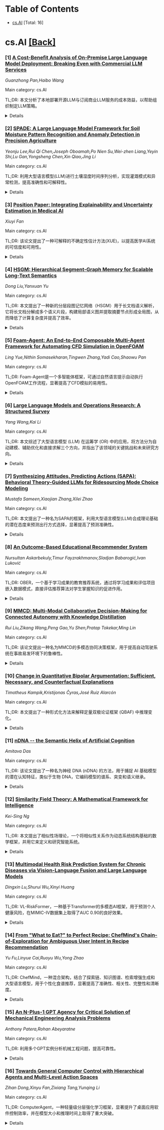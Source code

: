<div id=toc></div>

# Table of Contents

- [cs.AI](#cs.AI) [Total: 16]


<div id='cs.AI'></div>

# cs.AI [[Back]](#toc)

### [1] [A Cost-Benefit Analysis of On-Premise Large Language Model Deployment: Breaking Even with Commercial LLM Services](https://arxiv.org/abs/2509.18101)
*Guanzhong Pan,Haibo Wang*

Main category: cs.AI

TL;DR: 本文分析了本地部署开源LLM与订阅商业LLM服务的成本效益，以帮助组织制定LLM策略。


<details>
  <summary>Details</summary>
Motivation: 企业需要在本地部署开源LLM和订阅商业LLM服务之间做出选择，本文旨在提供成本效益分析框架以辅助决策。

Method: 对包括Qwen、Llama、Mistral等在内的最新开源模型的硬件需求、运营成本和性能基准进行了分析，并将其与主要云提供商的订阅费用进行了比较，从而得出盈亏平衡点。

Result: 基于使用水平和性能需求，本文给出了本地部署开源LLM在经济上可行的估计盈亏平衡点。

Conclusion: 该研究为组织规划LLM战略提供了实用框架。

Abstract: Large language models (LLMs) are becoming increasingly widespread.
Organizations that want to use AI for productivity now face an important
decision. They can subscribe to commercial LLM services or deploy models on
their own infrastructure. Cloud services from providers such as OpenAI,
Anthropic, and Google are attractive because they provide easy access to
state-of-the-art models and are easy to scale. However, concerns about data
privacy, the difficulty of switching service providers, and long-term operating
costs have driven interest in local deployment of open-source models. This
paper presents a cost-benefit analysis framework to help organizations
determine when on-premise LLM deployment becomes economically viable compared
to commercial subscription services. We consider the hardware requirements,
operational expenses, and performance benchmarks of the latest open-source
models, including Qwen, Llama, Mistral, and etc. Then we compare the total cost
of deploying these models locally with the major cloud providers subscription
fee. Our findings provide an estimated breakeven point based on usage levels
and performance needs. These results give organizations a practical framework
for planning their LLM strategies.

</details>


### [2] [SPADE: A Large Language Model Framework for Soil Moisture Pattern Recognition and Anomaly Detection in Precision Agriculture](https://arxiv.org/abs/2509.18123)
*Yeonju Lee,Rui Qi Chen,Joseph Oboamah,Po Nien Su,Wei-zhen Liang,Yeyin Shi,Lu Gan,Yongsheng Chen,Xin Qiao,Jing Li*

Main category: cs.AI

TL;DR: 利用大型语言模型(LLM)进行土壤湿度时间序列分析，实现灌溉模式和异常检测，提高准确性和可解释性。


<details>
  <summary>Details</summary>
Motivation: 现有方法在土壤湿度时间序列分析中存在局限性，难以兼顾准确性和可解释性。

Method: 提出SPADE框架，利用ChatGPT-4.1将时间序列数据转换为文本表示，进行零样本分析，识别灌溉事件、估计净灌溉增益、检测和分类异常，并生成结构化报告。

Result: SPADE在异常检测中优于现有方法，具有更高的召回率和F1分数，并能准确分类异常类型；在检测灌溉事件方面也具有高精度和召回率。

Conclusion: 大型语言模型具有成为精准农业中可扩展、适应性强的工具的潜力，能够整合定性知识和数据驱动推理，从而改进土壤湿度监测和灌溉调度。

Abstract: Accurate interpretation of soil moisture patterns is critical for irrigation
scheduling and crop management, yet existing approaches for soil moisture
time-series analysis either rely on threshold-based rules or data-hungry
machine learning or deep learning models that are limited in adaptability and
interpretability. In this study, we introduce SPADE (Soil moisture Pattern and
Anomaly DEtection), an integrated framework that leverages large language
models (LLMs) to jointly detect irrigation patterns and anomalies in soil
moisture time-series data. SPADE utilizes ChatGPT-4.1 for its advanced
reasoning and instruction-following capabilities, enabling zero-shot analysis
without requiring task-specific annotation or fine-tuning. By converting
time-series data into a textual representation and designing domain-informed
prompt templates, SPADE identifies irrigation events, estimates net irrigation
gains, detects, classifies anomalies, and produces structured, interpretable
reports. Experiments were conducted on real-world soil moisture sensor data
from commercial and experimental farms cultivating multiple crops across the
United States. Results demonstrate that SPADE outperforms the existing method
in anomaly detection, achieving higher recall and F1 scores and accurately
classifying anomaly types. Furthermore, SPADE achieved high precision and
recall in detecting irrigation events, indicating its strong capability to
capture irrigation patterns accurately. SPADE's reports provide
interpretability and usability of soil moisture analytics. This study
highlights the potential of LLMs as scalable, adaptable tools for precision
agriculture, which is capable of integrating qualitative knowledge and
data-driven reasoning to produce actionable insights for accurate soil moisture
monitoring and improved irrigation scheduling from soil moisture time-series
data.

</details>


### [3] [Position Paper: Integrating Explainability and Uncertainty Estimation in Medical AI](https://arxiv.org/abs/2509.18132)
*Xiuyi Fan*

Main category: cs.AI

TL;DR: 该论文提出了一种可解释的不确定性估计方法(XUE)，以提高医学AI系统的可信度和可用性。


<details>
  <summary>Details</summary>
Motivation: 现有的医学AI系统无法明确量化或传达不确定性，这与临床推理不符。

Method: 系统地将医学不确定性映射到AI不确定性概念，并确定实现XUE的关键挑战，提出技术方向，例如多模态不确定性量化、模型无关的可视化技术和不确定性感知的决策支持系统。

Result: 提出了一种结合可解释性和不确定性量化的方法，以增强医学AI的可信度。

Conclusion: XUE方法能够生成可靠的预测，并以临床有意义的方式表达置信度，从而促进医学AI的信任和采用。

Abstract: Uncertainty is a fundamental challenge in medical practice, but current
medical AI systems fail to explicitly quantify or communicate uncertainty in a
way that aligns with clinical reasoning. Existing XAI works focus on
interpreting model predictions but do not capture the confidence or reliability
of these predictions. Conversely, uncertainty estimation (UE) techniques
provide confidence measures but lack intuitive explanations. The disconnect
between these two areas limits AI adoption in medicine. To address this gap, we
propose Explainable Uncertainty Estimation (XUE) that integrates explainability
with uncertainty quantification to enhance trust and usability in medical AI.
We systematically map medical uncertainty to AI uncertainty concepts and
identify key challenges in implementing XUE. We outline technical directions
for advancing XUE, including multimodal uncertainty quantification,
model-agnostic visualization techniques, and uncertainty-aware decision support
systems. Lastly, we propose guiding principles to ensure effective XUE
realisation. Our analysis highlights the need for AI systems that not only
generate reliable predictions but also articulate confidence levels in a
clinically meaningful way. This work contributes to the development of
trustworthy medical AI by bridging explainability and uncertainty, paving the
way for AI systems that are aligned with real-world clinical complexities.

</details>


### [4] [HSGM: Hierarchical Segment-Graph Memory for Scalable Long-Text Semantics](https://arxiv.org/abs/2509.18168)
*Dong Liu,Yanxuan Yu*

Main category: cs.AI

TL;DR: 本文提出了一种新的分层段图记忆网络（HSGM）用于长文档语义解析，它将长文档分解成多个语义片段，构建局部语义图并提取摘要节点形成全局图，从而降低了计算复杂度并提高了效率。


<details>
  <summary>Details</summary>
Motivation: 现有的长文档语义解析方法面临二次复杂度增长和内存需求大的问题。

Method: HSGM框架将长度为N的输入分解成M个语义片段，为每个片段构建局部语义图，并提取紧凑的摘要节点形成全局图记忆。支持增量更新和分层查询处理。

Result: 在三个基准测试中，HSGM实现了2-4倍的推理速度提升，峰值内存降低超过60%，同时保持了95%以上的基准精度。

Conclusion: HSGM为超长文本的语义建模提供了可扩展、准确的解决方案，使实时和资源受限的NLP应用成为可能。

Abstract: Semantic parsing of long documents remains challenging due to quadratic
growth in pairwise composition and memory requirements. We introduce
\textbf{Hierarchical Segment-Graph Memory (HSGM)}, a novel framework that
decomposes an input of length $N$ into $M$ meaningful segments, constructs
\emph{Local Semantic Graphs} on each segment, and extracts compact
\emph{summary nodes} to form a \emph{Global Graph Memory}. HSGM supports
\emph{incremental updates} -- only newly arrived segments incur local graph
construction and summary-node integration -- while \emph{Hierarchical Query
Processing} locates relevant segments via top-$K$ retrieval over summary nodes
and then performs fine-grained reasoning within their local graphs.
  Theoretically, HSGM reduces worst-case complexity from $O(N^2)$ to
$O\!\left(N\,k + (N/k)^2\right)$, with segment size $k \ll N$, and we derive
Frobenius-norm bounds on the approximation error introduced by node
summarization and sparsification thresholds. Empirically, on three benchmarks
-- long-document AMR parsing, segment-level semantic role labeling (OntoNotes),
and legal event extraction -- HSGM achieves \emph{2--4$\times$ inference
speedup}, \emph{$>60\%$ reduction} in peak memory, and \emph{$\ge 95\%$} of
baseline accuracy. Our approach unlocks scalable, accurate semantic modeling
for ultra-long texts, enabling real-time and resource-constrained NLP
applications.

</details>


### [5] [Foam-Agent: An End-to-End Composable Multi-Agent Framework for Automating CFD Simulation in OpenFOAM](https://arxiv.org/abs/2509.18178)
*Ling Yue,Nithin Somasekharan,Tingwen Zhang,Yadi Cao,Shaowu Pan*

Main category: cs.AI

TL;DR: Foam-Agent是一个多智能体框架，可通过自然语言提示自动执行OpenFOAM工作流程，显著提高了CFD模拟的易用性。


<details>
  <summary>Details</summary>
Motivation: 现有的CFD模拟工具学习曲线陡峭且设置复杂，阻碍了其广泛应用。

Method: 开发了一个多智能体框架Foam-Agent，集成了网格生成、HPC提交脚本生成和后处理可视化等功能，并利用Hierarchical Multi-Index RAG提高配置生成的准确性。

Result: 在110个模拟任务的基准测试中，Foam-Agent的成功率达到88.2%，显著优于现有框架。

Conclusion: Foam-Agent降低了CFD的专业门槛，展示了多智能体系统在复杂科学计算中的应用潜力。

Abstract: Computational Fluid Dynamics (CFD) is an essential simulation tool in
engineering, yet its steep learning curve and complex manual setup create
significant barriers. To address these challenges, we introduce Foam-Agent, a
multi-agent framework that automates the entire end-to-end OpenFOAM workflow
from a single natural language prompt. Our key innovations address critical
gaps in existing systems: 1. An Comprehensive End-to-End Simulation Automation:
Foam-Agent is the first system to manage the full simulation pipeline,
including advanced pre-processing with a versatile Meshing Agent capable of
handling external mesh files and generating new geometries via Gmsh, automatic
generation of HPC submission scripts, and post-simulation visualization via
ParaView. 2. Composable Service Architecture: Going beyond a monolithic agent,
the framework uses Model Context Protocol (MCP) to expose its core functions as
discrete, callable tools. This allows for flexible integration and use by other
agentic systems, such as Claude-code, for more exploratory workflows. 3.
High-Fidelity Configuration Generation: We achieve superior accuracy through a
Hierarchical Multi-Index RAG for precise context retrieval and a
dependency-aware generation process that ensures configuration consistency.
Evaluated on a benchmark of 110 simulation tasks, Foam-Agent achieves an 88.2%
success rate with Claude 3.5 Sonnet, significantly outperforming existing
frameworks (55.5% for MetaOpenFOAM). Foam-Agent dramatically lowers the
expertise barrier for CFD, demonstrating how specialized multi-agent systems
can democratize complex scientific computing. The code is public at
https://github.com/csml-rpi/Foam-Agent.

</details>


### [6] [Large Language Models and Operations Research: A Structured Survey](https://arxiv.org/abs/2509.18180)
*Yang Wang,Kai Li*

Main category: cs.AI

TL;DR: 本文综述了大型语言模型 (LLM) 在运筹学 (OR) 中的应用，将方法分为自动建模、辅助优化和直接求解三个方向，并指出了该领域的关键挑战和未来研究方向。


<details>
  <summary>Details</summary>
Motivation: 传统的运筹学方法难以处理大型、动态和多约束问题，而LLM有潜力解决这些局限性。

Method: 对现有将LLM集成到OR方法的文献进行综述，按自动建模、辅助优化和直接求解三个方向组织。

Result: 综述了LLM在OR中的应用现状、评估基准和特定领域应用，并指出了关键的开放性问题，例如语义到结构映射的不稳定性、研究进展的零散性、泛化能力有限以及评估体系不足。

Conclusion: 概述了推进LLM在OR中作用的可能研究途径。

Abstract: Operations research (OR) provides fundamental methodologies for complex
system decision-making, with established applications in transportation, supply
chain management, and production scheduling. Traditional approaches, which
depend on expert-based modeling and manual parameter adjustment, often face
challenges in handling large-scale, dynamic, and multi-constraint problems.
Recently, large language models (LLMs) have shown potential to address these
limitations through semantic understanding, structured generation, and
reasoning control. LLMs can translate natural language descriptions into
mathematical models or executable code, generate heuristics, evolve algorithms,
and directly tackle optimization tasks. This paper surveys recent progress on
the integration of LLMs into OR, organizing methods into three main directions:
automatic modeling, auxiliary optimization, and direct solving. It further
reviews evaluation benchmarks and domain-specific applications, and summarizes
key open issues such as unstable semantic-to-structure mapping, fragmented
research progress, limited generalization, and insufficient evaluation systems.
Finally, the survey outlines possible research avenues for advancing the role
of LLMs in OR.

</details>


### [7] [Synthesizing Attitudes, Predicting Actions (SAPA): Behavioral Theory-Guided LLMs for Ridesourcing Mode Choice Modeling](https://arxiv.org/abs/2509.18181)
*Mustafa Sameen,Xiaojian Zhang,Xilei Zhao*

Main category: cs.AI

TL;DR: 本文提出了一种名为SAPA的框架，利用大型语言模型(LLM)合成理论基础的潜在态度来预测出行方式选择，显著提高了预测准确性。


<details>
  <summary>Details</summary>
Motivation: 现有模型难以捕捉关键的心理因素且存在严重的类别不平衡问题，导致预测精度有限。

Method: SAPA框架首先使用LLM从出行调查数据中生成定性旅客画像，然后训练倾向性评分模型，最后结合潜在变量得分和可观测的出行属性来预测出行方式选择。

Result: 实验结果表明，SAPA框架的PR-AUC指标比现有方法提高了75.9%。

Conclusion: SAPA框架为准确预测出行方式选择提供了一种强大的工具，该方法易于迁移到其他应用领域。

Abstract: Accurate modeling of ridesourcing mode choices is essential for designing and
implementing effective traffic management policies for reducing congestion,
improving mobility, and allocating resources more efficiently. Existing models
for predicting ridesourcing mode choices often suffer from limited predictive
accuracy due to their inability to capture key psychological factors, and are
further challenged by severe class imbalance, as ridesourcing trips comprise
only a small fraction of individuals' daily travel. To address these
limitations, this paper introduces the Synthesizing Attitudes, Predicting
Actions (SAPA) framework, a hierarchical approach that uses Large Language
Models (LLMs) to synthesize theory-grounded latent attitudes to predict
ridesourcing choices. SAPA first uses an LLM to generate qualitative traveler
personas from raw travel survey data and then trains a propensity-score model
on demographic and behavioral features, enriched by those personas, to produce
an individual-level score. Next, the LLM assigns quantitative scores to
theory-driven latent variables (e.g., time and cost sensitivity), and a final
classifier integrates the propensity score, latent-variable scores (with their
interaction terms), and observable trip attributes to predict ridesourcing mode
choice. Experiments on a large-scale, multi-year travel survey show that SAPA
significantly outperforms state-of-the-art baselines, improving ridesourcing
choice predictions by up to 75.9% in terms of PR-AUC on a held-out test set.
This study provides a powerful tool for accurately predicting ridesourcing mode
choices, and provides a methodology that is readily transferable to various
applications.

</details>


### [8] [An Outcome-Based Educational Recommender System](https://arxiv.org/abs/2509.18186)
*Nursultan Askarbekuly,Timur Fayzrakhmanov,Sladjan Babarogić,Ivan Luković*

Main category: cs.AI

TL;DR: OBER，一个基于学习成果的教育推荐系统，通过将学习成果和评估项目嵌入数据模式，直接评估推荐算法对学生掌握知识的促进作用。


<details>
  <summary>Details</summary>
Motivation: 现有教育推荐系统主要基于点击或评分进行评估，忽略了其真正的教学效果。

Method: 构建了基于实体关系的简约模型、基于日志的掌握度公式和插件式架构，并进行了为期两周的随机分组测试，比较了固定专家路径、协同过滤和基于知识的过滤三种方法。

Result: 协同过滤最大化了知识的保持率，但固定路径实现了最高的掌握度。OBER能同时衡量业务、相关性和学习指标。

Conclusion: OBER框架方法无关，易于扩展到未来的自适应或上下文感知推荐器，为评估教育推荐系统的教学效果提供了新方法。

Abstract: Most educational recommender systems are tuned and judged on click- or
rating-based relevance, leaving their true pedagogical impact unclear. We
introduce OBER-an Outcome-Based Educational Recommender that embeds learning
outcomes and assessment items directly into the data schema, so any algorithm
can be evaluated on the mastery it fosters. OBER uses a minimalist
entity-relation model, a log-driven mastery formula, and a plug-in
architecture. Integrated into an e-learning system in non-formal domain, it was
evaluated trough a two-week randomized split test with over 5 700 learners
across three methods: fixed expert trajectory, collaborative filtering (CF),
and knowledge-based (KB) filtering. CF maximized retention, but the fixed path
achieved the highest mastery. Because OBER derives business, relevance, and
learning metrics from the same logs, it lets practitioners weigh relevance and
engagement against outcome mastery with no extra testing overhead. The
framework is method-agnostic and readily extensible to future adaptive or
context-aware recommenders.

</details>


### [9] [MMCD: Multi-Modal Collaborative Decision-Making for Connected Autonomy with Knowledge Distillation](https://arxiv.org/abs/2509.18198)
*Rui Liu,Zikang Wang,Peng Gao,Yu Shen,Pratap Tokekar,Ming Lin*

Main category: cs.AI

TL;DR: 该论文提出一种名为MMCD的多模态协同决策框架，用于提高自动驾驶系统在事故易发环境下的鲁棒性。


<details>
  <summary>Details</summary>
Motivation: 现有方法通常假设训练和测试过程中所有数据模式和联网车辆都可用，这是不切实际的。

Method: 提出了一种基于跨模态知识蒸馏的师生模型结构，使模型能够有效地处理缺失数据模式的情况。

Result: 在地面车辆和空地车辆协同自动驾驶实验中，该方法将驾驶安全性提高了最多20.7%。

Conclusion: MMCD框架提高了自动驾驶系统在挑战性条件下的决策能力和鲁棒性。

Abstract: Autonomous systems have advanced significantly, but challenges persist in
accident-prone environments where robust decision-making is crucial. A single
vehicle's limited sensor range and obstructed views increase the likelihood of
accidents. Multi-vehicle connected systems and multi-modal approaches,
leveraging RGB images and LiDAR point clouds, have emerged as promising
solutions. However, existing methods often assume the availability of all data
modalities and connected vehicles during both training and testing, which is
impractical due to potential sensor failures or missing connected vehicles. To
address these challenges, we introduce a novel framework MMCD (Multi-Modal
Collaborative Decision-making) for connected autonomy. Our framework fuses
multi-modal observations from ego and collaborative vehicles to enhance
decision-making under challenging conditions. To ensure robust performance when
certain data modalities are unavailable during testing, we propose an approach
based on cross-modal knowledge distillation with a teacher-student model
structure. The teacher model is trained with multiple data modalities, while
the student model is designed to operate effectively with reduced modalities.
In experiments on $\textit{connected autonomous driving with ground vehicles}$
and $\textit{aerial-ground vehicles collaboration}$, our method improves
driving safety by up to ${\it 20.7}\%$, surpassing the best-existing baseline
in detecting potential accidents and making safe driving decisions. More
information can be found on our website https://ruiiu.github.io/mmcd.

</details>


### [10] [Change in Quantitative Bipolar Argumentation: Sufficient, Necessary, and Counterfactual Explanations](https://arxiv.org/abs/2509.18215)
*Timotheus Kampik,Kristijonas Čyras,José Ruiz Alarcón*

Main category: cs.AI

TL;DR: 本文提出了一种形式化方法来解释定量双极论证框架 (QBAF) 中推理变化。


<details>
  <summary>Details</summary>
Motivation: 追踪 QBAF 更新前后论证强度偏序的变化，解释推理变化的原因。

Method: 形式化方法，追踪强度不一致性，识别充分、必要和反事实解释，并提供基于启发式搜索的实现。

Result: 识别了强度不一致性的充分、必要和反事实解释，并证明了强度不一致性解释的存在性与更新导致强度不一致性之间的等价关系。

Conclusion: 提出了一种解释 QBAF 推理变化的形式化方法，并提供了一种基于启发式的实现，用于寻找强度不一致性解释。

Abstract: This paper presents a formal approach to explaining change of inference in
Quantitative Bipolar Argumentation Frameworks (QBAFs). When drawing conclusions
from a QBAF and updating the QBAF to then again draw conclusions (and so on),
our approach traces changes -- which we call strength inconsistencies -- in the
partial order over argument strengths that a semantics establishes on some
arguments of interest, called topic arguments. We trace the causes of strength
inconsistencies to specific arguments, which then serve as explanations. We
identify sufficient, necessary, and counterfactual explanations for strength
inconsistencies and show that strength inconsistency explanations exist if and
only if an update leads to strength inconsistency. We define a heuristic-based
approach to facilitate the search for strength inconsistency explanations, for
which we also provide an implementation.

</details>


### [11] [nDNA -- the Semantic Helix of Artificial Cognition](https://arxiv.org/abs/2509.18216)
*Amitava Das*

Main category: cs.AI

TL;DR: 该论文提出了一种名为神经 DNA (nDNA) 的方法，用于捕捉 AI 基础模型的潜在认知特征，类似于生物 DNA，它编码模型的谱系、突变和语义继承。


<details>
  <summary>Details</summary>
Motivation: 现有基准侧重于模型行为，忽略了模型内在的认知身份。

Method: 通过分析模型潜在几何结构的三个维度（谱曲率、热力学长度和信念向量场）来合成 nDNA。

Result: nDNA 可以用于追踪模型的演化、诊断风险以及控制模型随时间的变化。

Conclusion: nDNA 的提出开创了神经基因组学领域，将 AI 模型视为具有可追踪内在认知的数字语义有机体。

Abstract: As AI foundation models grow in capability, a deeper question emerges: What
shapes their internal cognitive identity -- beyond fluency and output?
Benchmarks measure behavior, but the soul of a model resides in its latent
geometry. In this work, we propose Neural DNA (nDNA) as a semantic-genotypic
representation that captures this latent identity through the intrinsic
geometry of belief. At its core, nDNA is synthesized from three principled and
indispensable dimensions of latent geometry: spectral curvature, which reveals
the curvature of conceptual flow across layers; thermodynamic length, which
quantifies the semantic effort required to traverse representational
transitions through layers; and belief vector field, which delineates the
semantic torsion fields that guide a model's belief directional orientations.
Like biological DNA, it encodes ancestry, mutation, and semantic inheritance,
found in finetuning and alignment scars, cultural imprints, and architectural
drift. In naming it, we open a new field: Neural Genomics, where models are not
just tools, but digital semantic organisms with traceable inner cognition.
  Modeling statement. We read AI foundation models as semantic fluid--dynamics:
meaning is transported through layers like fluid in a shaped conduit; nDNA is
the physics-grade readout of that flow -- a geometry-first measure of how
meaning is bent, paid for, and pushed -- yielding a stable, coordinate-free
neural DNA fingerprint tied to on-input behavior; with this fingerprint we
cross into biology: tracing lineages across pretraining, fine-tuning,
alignment, pruning, distillation, and merges; measuring inheritance between
checkpoints; detecting drift as traits shift under new data or objectives; and,
ultimately, studying the evolution of artificial cognition to compare models,
diagnose risks, and govern change over time.

</details>


### [12] [Similarity Field Theory: A Mathematical Framework for Intelligence](https://arxiv.org/abs/2509.18218)
*Kei-Sing Ng*

Main category: cs.AI

TL;DR: 本文提出了相似性场理论，一个将相似性关系作为动态系统结构基础的数学框架，并用它来定义和研究智能系统。


<details>
  <summary>Details</summary>
Motivation: 理解和构建智能系统的基础是理解动态系统中持续变化的相似性关系。

Method: 提出相似性场理论，定义相似性场、系统演化、概念和生成算子，并证明了两个关于相似性场演化的定理。

Result: 提出了相似性场理论框架，并用它形式化地定义了智能，证明了两个关于相似性场演化的定理，并探讨了如何用该框架解释大型语言模型。

Conclusion: 相似性场理论为刻画、比较和构建智能系统提供了一种基础语言，并为研究社会认知提供了新的视角。

Abstract: We posit that persisting and transforming similarity relations form the
structural basis of any comprehensible dynamic system. This paper introduces
Similarity Field Theory, a mathematical framework that formalizes the
principles governing similarity values among entities and their evolution. We
define: (1) a similarity field $S: U \times U \to [0,1]$ over a universe of
entities $U$, satisfying reflexivity $S(E,E)=1$ and treated as a directed
relational field (asymmetry and non-transitivity are allowed); (2) the
evolution of a system through a sequence $Z_p = (X_p, S^{(p)})$ indexed by
$p=0,1,2,\ldots$; (3) concepts $K$ as entities that induce fibers
$F_{\alpha}(K) = { E \in U \mid S(E,K) \ge \alpha }$, i.e., superlevel sets of
the unary map $S_K(E) := S(E,K)$; and (4) a generative operator $G$ that
produces new entities. Within this framework, we formalize a generative
definition of intelligence: an operator $G$ is intelligent with respect to a
concept $K$ if, given a system containing entities belonging to the fiber of
$K$, it generates new entities that also belong to that fiber. Similarity Field
Theory thus offers a foundational language for characterizing, comparing, and
constructing intelligent systems. We prove two theorems: (i) asymmetry blocks
mutual inclusion; and (ii) stability requires either an anchor coordinate or
eventual confinement within a level set of $f$. These results ensure that the
evolution of similarity fields is both constrained and interpretable,
culminating in an exploration of how the framework allows us to interpret large
language models and use them as experimental probes into societal cognition.

</details>


### [13] [Multimodal Health Risk Prediction System for Chronic Diseases via Vision-Language Fusion and Large Language Models](https://arxiv.org/abs/2509.18221)
*Dingxin Lu,Shurui Wu,Xinyi Huang*

Main category: cs.AI

TL;DR: VL-RiskFormer，一种基于Transformer的多模态AI框架，用于预测个人健康风险，在MIMIC-IV数据集上取得了AUC 0.90的良好效果。


<details>
  <summary>Details</summary>
Motivation: 全球慢性病负担日益增加，迫切需要一种统一的多模态AI框架来预测个人健康风险。

Method: 提出了一种分层堆叠的视觉语言多模态Transformer模型VL-RiskFormer，该模型结合了动量更新编码器、去偏InfoNCE损失、时间融合模块和疾病本体映射适配器等技术。

Result: 在MIMIC-IV纵向队列上，VL-RiskFormer的平均AUROC达到0.90，预期校准误差为2.7%。

Conclusion: VL-RiskFormer为多模态健康风险预测提供了一种有效的方法。

Abstract: With the rising global burden of chronic diseases and the multimodal and
heterogeneous clinical data (medical imaging, free-text recordings, wearable
sensor streams, etc.), there is an urgent need for a unified multimodal AI
framework that can proactively predict individual health risks. We propose
VL-RiskFormer, a hierarchical stacked visual-language multimodal Transformer
with a large language model (LLM) inference head embedded in its top layer. The
system builds on the dual-stream architecture of existing visual-linguistic
models (e.g., PaLM-E, LLaVA) with four key innovations: (i) pre-training with
cross-modal comparison and fine-grained alignment of radiological images,
fundus maps, and wearable device photos with corresponding clinical narratives
using momentum update encoders and debiased InfoNCE losses; (ii) a time fusion
block that integrates irregular visit sequences into the causal Transformer
decoder through adaptive time interval position coding; (iii) a disease
ontology map adapter that injects ICD-10 codes into visual and textual channels
in layers and infers comorbid patterns with the help of a graph attention
mechanism. On the MIMIC-IV longitudinal cohort, VL-RiskFormer achieved an
average AUROC of 0.90 with an expected calibration error of 2.7 percent.

</details>


### [14] [From "What to Eat?" to Perfect Recipe: ChefMind's Chain-of-Exploration for Ambiguous User Intent in Recipe Recommendation](https://arxiv.org/abs/2509.18226)
*Yu Fu,Linyue Cai,Ruoyu Wu,Yong Zhao*

Main category: cs.AI

TL;DR: ChefMind，一种混合架构，结合了探索链、知识图谱、检索增强生成和大型语言模型，用于个性化食谱推荐，显著提高了准确性、相关性、完整性和清晰度。


<details>
  <summary>Details</summary>
Motivation: 现有的个性化食谱推荐系统难以处理模糊的用户意图、保证语义准确性和提供足够的细节覆盖。

Method: 结合探索链（CoE）、知识图谱（KG）、检索增强生成（RAG）和大型语言模型（LLM）的混合架构。

Result: 在Xiachufang数据集上评估，ChefMind的平均得分（8.7）显著高于基线模型（6.4-6.7），并且将未处理查询减少到1.6%。

Conclusion: ChefMind有效解决了模糊用户意图和细节覆盖不足的问题，为个性化食谱推荐提供了一种更准确、完整和清晰的解决方案。

Abstract: Personalized recipe recommendation faces challenges in handling fuzzy user
intent, ensuring semantic accuracy, and providing sufficient detail coverage.
We propose ChefMind, a hybrid architecture combining Chain of Exploration
(CoE), Knowledge Graph (KG), Retrieval-Augmented Generation (RAG), and a Large
Language Model (LLM). CoE refines ambiguous queries into structured conditions,
KG offers semantic reasoning and interpretability, RAG supplements contextual
culinary details, and LLM integrates outputs into coherent recommendations. We
evaluate ChefMind on the Xiachufang dataset and manually annotated queries,
comparing it with LLM-only, KG-only, and RAG-only baselines. Results show that
ChefMind achieves superior performance in accuracy, relevance, completeness,
and clarity, with an average score of 8.7 versus 6.4-6.7 for ablation models.
Moreover, it reduces unprocessed queries to 1.6%, demonstrating robustness in
handling fuzzy demands.

</details>


### [15] [An N-Plus-1 GPT Agency for Critical Solution of Mechanical Engineering Analysis Problems](https://arxiv.org/abs/2509.18229)
*Anthony Patera,Rohan Abeyaratne*

Main category: cs.AI

TL;DR: 利用多个GPT实例分析机械工程问题，提高可靠性。


<details>
  <summary>Details</summary>
Motivation: 现有GPT模型在机械工程问题求解上的可靠性不足（仅85%）。

Method: 提出N+1代理模型，包含N个独立的求解代理和一个比较代理，通过比较多个结果提高准确性。

Result: 与商业多代理模型Grok Heavy相比，具有相似性能，但在透明度和教学价值方面有所侧重。

Conclusion: 该方法能有效提高GPT在机械工程问题求解中的可靠性，并具有较高的教学价值。

Abstract: Generative AI, and specifically GPT, can produce a remarkable solution to a
mechanical engineering analysis problem - but also, on occasion, a flawed
solution. For example, an elementary mechanics problem is solved flawlessly in
one GPT instance and incorrectly in a subsequent GPT instance, with a success
probability of only 85%. This unreliability renders "out-of-the-box" GPT
unsuitable for deployment in education or engineering practice. We introduce an
"N-Plus-1" GPT Agency for Initial (Low-Cost) Analysis of mechanical engineering
Problem Statements. Agency first launches N instantiations of Agent Solve to
yield N independent Proposed Problem Solution Realizations; Agency then invokes
Agent Compare to summarize and compare the N Proposed Problem Solution
Realizations and to provide a Recommended Problem Solution. We argue from
Condorcet's Jury Theorem that, for a Problem Statement characterized by
per-Solve success probability greater than 1/2 (and N sufficiently large), the
Predominant (Agent Compare) Proposed Problem Solution will, with high
probability, correspond to a Correct Proposed Problem Solution. Furthermore,
Agent Compare can also incorporate aspects of Secondary (Agent Compare)
Proposed Problem Solutions, in particular when the latter represent alternative
Problem Statement interpretations - different Mathematical Models - or
alternative Mathematical Solution Procedures. Comparisons to Grok Heavy, a
commercial multi-agent model, show similarities in design and performance, but
also important differences in emphasis: our Agency focuses on transparency and
pedagogical value.

</details>


### [16] [Towards General Computer Control with Hierarchical Agents and Multi-Level Action Spaces](https://arxiv.org/abs/2509.18230)
*Zihan Dong,Xinyu Fan,Zixiang Tang,Yunqing Li*

Main category: cs.AI

TL;DR: ComputerAgent，一种轻量级分层强化学习框架，显著提升了桌面应用软件控制效率，并在模型大小和推理时间上取得了重大突破。


<details>
  <summary>Details</summary>
Motivation: 现有跨模态大型语言模型控制桌面应用存在延迟高、样本效率低和设备部署困难等问题。

Method: 提出了一种分层强化学习框架ComputerAgent，包含双层选项过程（管理器和子策略）、三模态状态编码器（屏幕截图、任务ID、数值状态）、元动作与提前停止机制以及紧凑型视觉主干网络和小型策略网络。

Result: 在135个真实世界桌面任务中，ComputerAgent在简单任务（<8步）上的成功率达到92.1%，在困难任务（>=8步）上的成功率达到58.8%，与2000亿参数的MLLM基线在简单场景下性能相当甚至更好，同时模型大小减少了四个数量级以上，推理时间减少了一半。

Conclusion: 分层强化学习为计算机控制提供了一种实用且可扩展的替代方案，优于单体MLLM方法。

Abstract: Controlling desktop applications via software remains a fundamental yet
under-served problem. Existing multi-modal large language models (MLLMs) ingest
screenshots and task instructions to generate keystrokes and mouse events, but
they suffer from prohibitive inference latency, poor sample efficiency on
long-horizon sparse-reward tasks, and infeasible on-device deployment. We
introduce a lightweight hierarchical reinforcement learning framework,
ComputerAgent, that formulates OS control as a two-level option process
(manager and subpolicy), employs a triple-modal state encoder (screenshot, task
ID, numeric state) to handle visual and contextual diversity, integrates
meta-actions with an early-stop mechanism to reduce wasted interactions, and
uses a compact vision backbone plus small policy networks for on-device
inference (15M parameters). On a suite of 135 real-world desktop tasks,
ComputerAgent attains 92.1% success on simple tasks (<8 steps) and 58.8% on
hard tasks (>=8 steps), matching or exceeding 200B-parameter MLLM baselines on
simple scenarios while reducing model size by over four orders of magnitude and
halving inference time. These results demonstrate that hierarchical RL offers a
practical, scalable alternative to monolithic MLLM-based automation for
computer control.

</details>
